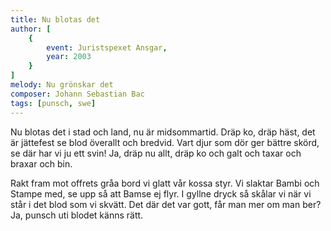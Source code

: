 ```yaml
---
title: Nu blotas det
author: [
	{
		event: Juristspexet Ansgar,
		year: 2003
	}
]
melody: Nu grönskar det
composer: Johann Sebastian Bac
tags: [punsch, swe]
---
```


Nu blotas det i stad och land,
nu är midsommartid.
Dräp ko, dräp häst, det är jättefest
se blod överallt och bredvid.
Vart djur som dör ger bättre skörd,
se där har vi ju ett svin!
Ja, dräp nu allt, dräp ko och galt
och taxar och braxar och bin.

Rakt fram mot offrets gråa bord
vi glatt vår kossa styr.
Vi slaktar Bambi och Stampe med,
se upp så att Bamse ej flyr.
I gyllne dryck så skålar vi
när vi står i det blod som vi skvätt.
Det där det var gott, får man mer om man ber?
Ja, punsch uti blodet känns rätt.
